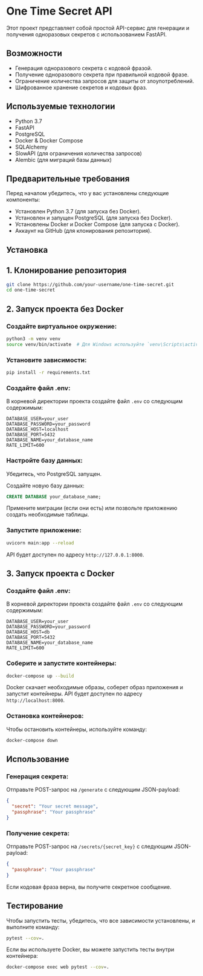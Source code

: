 # One Time Secret API

Этот проект представляет собой простой API-сервис для генерации и получения одноразовых секретов с использованием FastAPI.

## Возможности

- Генерация одноразового секрета с кодовой фразой.
- Получение одноразового секрета при правильной кодовой фразе.
- Ограничение количества запросов для защиты от злоупотреблений.
- Шифрованное хранение секретов и кодовых фраз.

## Используемые технологии

- Python 3.7
- FastAPI
- PostgreSQL
- Docker & Docker Compose
- SQLAlchemy
- SlowAPI (для ограничения количества запросов)
- Alembic (для миграций базы данных)

## Предварительные требования

Перед началом убедитесь, что у вас установлены следующие компоненты:

- Установлен Python 3.7 (для запуска без Docker).
- Установлен и запущен PostgreSQL (для запуска без Docker).
- Установлены Docker и Docker Compose (для запуска с Docker).
- Аккаунт на GitHub (для клонирования репозитория).

## Установка

## 1. Клонирование репозитория

```bash
git clone https://github.com/your-username/one-time-secret.git
cd one-time-secret
```

## 2. Запуск проекта без Docker

### Создайте виртуальное окружение:

```bash
python3 -m venv venv
source venv/bin/activate  # Для Windows используйте `venv\Scripts\activate`
```

### Установите зависимости:

```bash
pip install -r requirements.txt
```

### Создайте файл .env:

В корневой директории проекта создайте файл `.env` со следующим содержимым:

```
DATABASE_USER=your_user
DATABASE_PASSWORD=your_password
DATABASE_HOST=localhost
DATABASE_PORT=5432
DATABASE_NAME=your_database_name
RATE_LIMIT=600
```

### Настройте базу данных:

Убедитесь, что PostgreSQL запущен.

Создайте новую базу данных:

```sql
CREATE DATABASE your_database_name;
```

Примените миграции (если они есть) или позвольте приложению создать необходимые таблицы.

### Запустите приложение:

```bash
uvicorn main:app --reload
```

API будет доступен по адресу `http://127.0.0.1:8000`.

## 3. Запуск проекта с Docker

### Создайте файл .env:

В корневой директории проекта создайте файл `.env` со следующим содержимым:

```
DATABASE_USER=your_user
DATABASE_PASSWORD=your_password
DATABASE_HOST=db
DATABASE_PORT=5432
DATABASE_NAME=your_database_name
RATE_LIMIT=600
```

### Соберите и запустите контейнеры:

```bash
docker-compose up --build
```

Docker скачает необходимые образы, соберет образ приложения и запустит контейнеры. API будет доступен по адресу `http://localhost:8000`.

### Остановка контейнеров:

Чтобы остановить контейнеры, используйте команду:

```bash
docker-compose down
```

## Использование

### Генерация секрета:

Отправьте POST-запрос на `/generate` с следующим JSON-payload:

```json
{
  "secret": "Your secret message",
  "passphrase": "Your passphrase"
}
```

### Получение секрета:

Отправьте POST-запрос на `/secrets/{secret_key}` с следующим JSON-payload:

```json
{
  "passphrase": "Your passphrase"
}
```

Если кодовая фраза верна, вы получите секретное сообщение.

## Тестирование

Чтобы запустить тесты, убедитесь, что все зависимости установлены, и выполните команду:

```bash
pytest --cov=.
```

Если вы используете Docker, вы можете запустить тесты внутри контейнера:

```bash
docker-compose exec web pytest --cov=.
```
